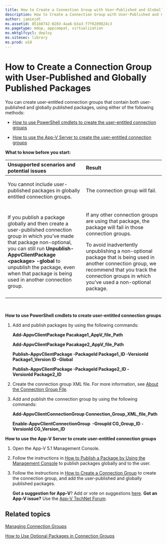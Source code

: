 ```yaml
---
title: How to Create a Connection Group with User-Published and Globally Published Packages
description: How to Create a Connection Group with User-Published and Globally Published Packages
author: jamiejdt
ms.assetid: 851b8742-0283-4aa6-b3a3-f7f6289824c3
ms.pagetype: mdop, appcompat, virtualization
ms.mktglfcycl: deploy
ms.sitesec: library
ms.prod: w10
---
```



# How to Create a Connection Group with User-Published and Globally Published Packages


You can create user-entitled connection groups that contain both user-published and globally published packages, using either of the following methods:

-   [How to use PowerShell cmdlets to create the user-entitled connection groups](#bkmk-posh-userentitled-cg)

-   [How to use the App-V Server to create the user-entitled connection groups](#bkmk-appvserver-userentitled-cg)

**What to know before you start:**

<table>
<colgroup>
<col width="50%" />
<col width="50%" />
</colgroup>
<thead>
<tr class="header">
<th align="left">Unsupported scenarios and potential issues</th>
<th align="left">Result</th>
</tr>
</thead>
<tbody>
<tr class="odd">
<td align="left"><p>You cannot include user-published packages in globally entitled connection groups.</p></td>
<td align="left"><p>The connection group will fail.</p></td>
</tr>
<tr class="even">
<td align="left"><p>If you publish a package globally and then create a user-published connection group in which you’ve made that package non-optional, you can still run <strong>Unpublish-AppvClientPackage &lt;package&gt; -global</strong> to unpublish the package, even when that package is being used in another connection group.</p></td>
<td align="left"><p>If any other connection groups are using that package, the package will fail in those connection groups.</p>
<p>To avoid inadvertently unpublishing a non-optional package that is being used in another connection group, we recommend that you track the connection groups in which you’ve used a non-optional package.</p></td>
</tr>
</tbody>
</table>

 

**How to use PowerShell cmdlets to create user-entitled connection groups**

1.  Add and publish packages by using the following commands:

    **Add-AppvClientPackage Pacakage1\_AppV\_file\_Path**

    **Add-AppvClientPackage Pacakage2\_AppV\_file\_Path**

    **Publish-AppvClientPackage -PackageId Package1\_ID -VersionId Package1\_Version ID -Global**

    **Publish-AppvClientPackage -PackageId Package2\_ID -VersionId Package2\_ID**

2.  Create the connection group XML file. For more information, see [About the Connection Group File](appv-connection-group-file.md).

3.  Add and publish the connection group by using the following commands:

    **Add-AppvClientConnectionGroup Connection\_Group\_XML\_file\_Path**

    **Enable-AppvClientConnectionGroup  -GroupId CG\_Group\_ID -VersionId CG\_Version\_ID**

**How to use the App-V Server to create user-entitled connection groups**

1.  Open the App-V 5.1 Management Console.

2.  Follow the instructions in [How to Publish a Package by Using the Management Console](appv-publish-a-packages-with-the-management-console.md) to publish packages globally and to the user.

3.  Follow the instructions in [How to Create a Connection Group](appv-create-a-connection-group.md) to create the connection group, and add the user-published and globally published packages.

    **Got a suggestion for App-V**? Add or vote on suggestions [here](http://appv.uservoice.com/forums/280448-microsoft-application-virtualization). **Got an App-V issue?** Use the [App-V TechNet Forum](https://social.technet.microsoft.com/Forums/home?forum=mdopappv).

## Related topics


[Managing Connection Groups](appv-managing-connection-groups.md)

[How to Use Optional Packages in Connection Groups](appv-use-optional-packages-in-connection-groups.md)

 

 





